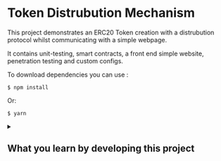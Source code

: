 # Token Distrubution Mechanism

This project demonstrates an ERC20 Token creation with a distrubution protocol whilst communicating with a simple webpage.

It contains unit-testing, smart contracts, a front end simple website, penetration testing and custom configs.

To download dependencies you can use :

```
$ npm install
```

Or:

```
$ yarn
```

<details>

<summary>

## What you learn by developing this project

</summary>

<p>

### Development

1. Back-end blockchain smart contract development.

   - Javascript for deployment, unit-testing and configurations.

     - Hardhat
     - Foundry
     - Ethers

   - Shell syntax for package management, tests and deployment.

     - Yarn / Npm

   - Smart contract development for an ERC20 Token.

     - Solidity
     - Open Zappelin

2. Front-end user interface and communication with blockchain.

   - Simple and pretty website

     - NextJs react
     - web3uikit

   - Interacting with blockchain and smart contracts

     - moralis

### Workflow tools / environments

1. Github
2. VSCode
3. Metamask

</p>
</details>

